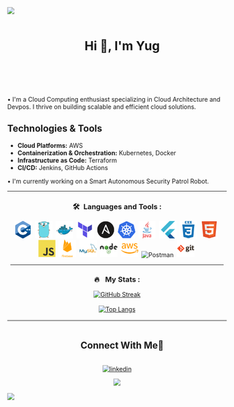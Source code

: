 <img src="https://user-images.githubusercontent.com/73097560/115834477-dbab4500-a447-11eb-908a-139a6edaec5c.gif">

<div id="user-content-toc">
  <ul align="center">
    <summary><h1 style="display: inline-block">Hi 👋, I'm Yug</h1></summary>
  </ul>
</div>

<div id="user-content-toc">
  <ul align="center">
    <summary><h2 style="display: inline-block"></h2></summary>
  </ul>
</div>


•⁠  I'm a Cloud Computing enthusiast specializing in Cloud Architecture and Devpos. I thrive on building scalable and efficient cloud solutions.

## Technologies & Tools

- **Cloud Platforms:** AWS
- **Containerization & Orchestration:** Kubernetes, Docker
- **Infrastructure as Code:** Terraform
- **CI/CD:** Jenkins, GitHub Actions

•⁠  ⁠I'm currently working on a Smart Autonomous Security Patrol Robot.

<!--- stats & Trophy (start) -->
<p align="center">
  <!--- stats (start) -->
<table align="center">
<tr border="none">
<td width="50%" align="center">

### 🛠 &nbsp;Languages and Tools :

<p>
<img src="https://github.com/devicons/devicon/blob/master/icons/cplusplus/cplusplus-original.svg" title="Go" **alt="Go" width="40" height="40"/>&nbsp;
<img src="https://github.com/devicons/devicon/blob/master/icons/go/go-original.svg" title="Go" **alt="Go" width="40" height="40"/>&nbsp;
<img src="https://github.com/devicons/devicon/blob/master/icons/docker/docker-original.svg" title="Docker" **alt="Docker" width="40" height="40"/>&nbsp;
<img src="https://github.com/devicons/devicon/blob/ca28c779441053191ff11710fe24a9e6c23690d6/icons/terraform/terraform-original.svg" title="Kubernetes" alt="Kubernetes" width="40" height="40"/>&nbsp;
<img src="https://github.com/devicons/devicon/blob/ca28c779441053191ff11710fe24a9e6c23690d6/icons/ansible/ansible-original.svg" title="Kubernetes" alt="Kubernetes" width="40" height="40"/>&nbsp;
<img src="https://github.com/devicons/devicon/blob/master/icons/kubernetes/kubernetes-plain.svg" title="Kubernetes" alt="Kubernetes" width="40" height="40"/>&nbsp;
<img src="https://github.com/devicons/devicon/blob/master/icons/java/java-original-wordmark.svg" title="Java" alt="Java" width="40" height="40"/>&nbsp;
<img src="https://github.com/devicons/devicon/blob/ca28c779441053191ff11710fe24a9e6c23690d6/icons/flutter/flutter-original.svg" title="Git" **alt="Git" width="40" height="40"/>&nbsp;
<img src="https://github.com/devicons/devicon/blob/master/icons/css3/css3-plain-wordmark.svg"  title="CSS3" alt="CSS" width="40" height="40"/>&nbsp;
<img src="https://github.com/devicons/devicon/blob/master/icons/html5/html5-original.svg" title="HTML5" alt="HTML" width="40" height="40"/>&nbsp;
<img src="https://github.com/devicons/devicon/blob/master/icons/javascript/javascript-original.svg" title="JavaScript" alt="JavaScript" width="40" height="40"/>&nbsp;
<img src="https://github.com/devicons/devicon/blob/master/icons/firebase/firebase-plain-wordmark.svg" title="Firebase" alt="Firebase" width="40" height="40"/>&nbsp;
<img src="https://github.com/devicons/devicon/blob/master/icons/mysql/mysql-original-wordmark.svg" title="MySQL"  alt="MySQL" width="40" height="40"/>&nbsp;
<img src="https://github.com/devicons/devicon/blob/master/icons/nodejs/nodejs-original-wordmark.svg" title="NodeJS" alt="NodeJS" width="40" height="40"/>&nbsp;
<img src="https://github.com/devicons/devicon/blob/master/icons/amazonwebservices/amazonwebservices-plain-wordmark.svg" title="AWS" alt="AWS" width="40" height="40"/>&nbsp;
<img src="https://www.vectorlogo.zone/logos/getpostman/getpostman-icon.svg" title="Postman"  alt="Postman" width="40" height="40"/>&nbsp;
<img src="https://github.com/devicons/devicon/blob/master/icons/git/git-original-wordmark.svg" title="Git" **alt="Git" width="40" height="40"/>&nbsp;
  
</p>

---

### 🔥 &nbsp; My Stats :
<!--- <a href="https://git.io/streak-stats"><img src="https://streak-stats.demolab.com?user=Yugp72&theme=dark" alt="GitHub Streak" /></a>--->
[![GitHub Streak](http://github-readme-streak-stats.herokuapp.com/?user=Yugp72&theme=dark)](https://git.io/streak-stats)
<br>
<br>
[![Top Langs](https://github-readme-stats.vercel.app/api/top-langs/?username=Yugp72&layout=compact&theme=vision-friendly-dark)](https://github.com/anuraghazra/github-readme-stats)

</td>
</tr>
</table>
<!--- stats (end) -->

</p>        
<!--- stats (end) -->


<!-- Connect with me -->
<!--h2 without bottom border-->
<div id="user-content-toc">
  <ul align="center">
    <summary><h2 style="display: inline-block">Connect With Me🤝</h2></summary>
  </ul>
</div>

<!--icons and links-->
<p align="center">
<a href="https://www.linkedin.com/in/yugp7202/" target="blank"><img align="center" src="https://user-images.githubusercontent.com/88904952/234979284-68c11d7f-1acc-4f0c-ac78-044e1037d7b0.png" alt="linkedin" height="50" width="50" /></a>  
</p>




<!--profile visit count-->
<div align="center">
  
[![](https://visitcount.itsvg.in/api?id=Yugp72&icon=3&color=6)](https://visitcount.itsvg.in)
  
</div>


<!--horizontal divider(gradiant)-->
<img src="https://user-images.githubusercontent.com/73097560/115834477-dbab4500-a447-11eb-908a-139a6edaec5c.gif">

